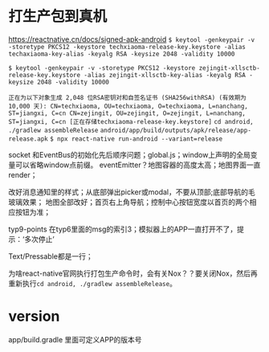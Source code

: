 # 打生产包到真机
https://reactnative.cn/docs/signed-apk-android
`$ keytool -genkeypair -v -storetype PKCS12 -keystore techxiaoma-release-key.keystore -alias techaxiaoma-key-alias -keyalg RSA -keysize 2048 -validity 10000`

`$ keytool -genkeypair -v -storetype PKCS12 -keystore zejingit-xllsctb-release-key.keystore -alias zejingit-xllsctb-key-alias -keyalg RSA -keysize 2048 -validity 10000`

`正在为以下对象生成 2,048 位RSA密钥对和自签名证书 (SHA256withRSA) (有效期为 10,000 天):
         CN=techxiaoma, OU=techxiaoma, O=techxiaoma, L=nanchang, ST=jiangxi, C=cn
         CN=zejingit, OU=zejingit, O=zejingit, L=nanchang, ST=jiangxi, C=cn
[正在存储techxiaoma-release-key.keystore]`
`cd android, ./gradlew assembleRelease` `android/app/build/outputs/apk/release/app-release.apk`
`$ npx react-native run-android --variant=release`

socket 和EventBus的初始化先后顺序问题；global.js；window上声明的全局变量可以省略window点前缀。
eventEmitter？地图容器的高度太高；地图界面一直render；


改好消息通知里的样式；从底部弹出picker或modal，不要从顶部;底部导航的毛玻璃效果；
地图全部改好；首页右上角导航；控制中心按钮宽度以首页的两个相应按钮为准；

typ9-points 在typ6里面的msg的索引3；模拟器上的APP一直打开不了，提示：‘多次停止’

Text/Pressable都是一行；

为啥react-native官网执行打包生产命令时，会有关Nox？？要关闭Nox，然后再重新执行`cd android, ./gradlew assembleRelease`。

# version

app/build.gradle 里面可定义APP的版本号
